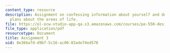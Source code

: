 ```yaml
---
content_type: resource
description: Assignment on confessing information about yourself and developing action
  plans about the areas of life.
file: https://ol-ocw-studio-app-qa.s3.amazonaws.com/courses/pe-550-designing-your-life-january-iap-2007/8e366a7dd9bf5c16ac0083a4e74ed578_assign03.pdf
file_type: application/pdf
resourcetype: Document
title: Assignment 3
uid: 8e366a7d-d9bf-5c16-ac00-83a4e74ed578
---
```

